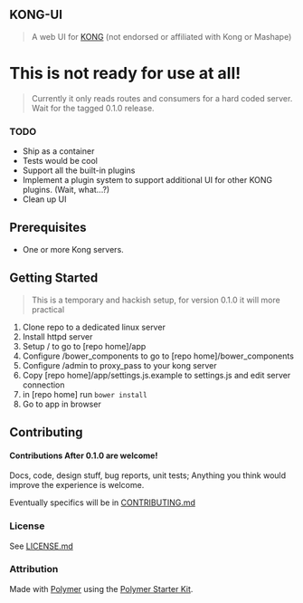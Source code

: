 ## KONG-UI

> A web UI for [KONG](https://github.com/Mashape/kong) (not endorsed or affiliated with Kong or Mashape)

# This is not ready for use at all!

> Currently it only reads routes and consumers for a hard coded server. Wait for the 
tagged 0.1.0 release. 

### TODO

* Ship as a container
* Tests would be cool
* Support all the built-in plugins
* Implement a plugin system to support additional UI for other KONG plugins. (Wait, what...?)
* Clean up UI

## Prerequisites

* One or more Kong servers.

## Getting Started

> This is a temporary and hackish setup, for version 0.1.0 it will more practical

1. Clone repo to a dedicated linux server
2. Install httpd server
3. Setup / to go to [repo home]/app
4. Configure /bower_components to go to [repo home]/bower_components
5. Configure /admin to proxy_pass to your kong server
6. Copy [repo home]/app/settings.js.example to settings.js and edit server connection
7. in [repo home] run ```bower install```
8. Go to app in browser

## Contributing

#### Contributions After 0.1.0 are welcome!
Docs, code, design stuff, bug reports, unit tests; Anything you think would improve the experience is welcome.

Eventually specifics will be in [CONTRIBUTING.md](CONTRIBUTING.md)

### License

See [LICENSE.md](LICENSE.md)

### Attribution

Made with [Polymer](https://www.polymer-project.org/1.0/) using the [Polymer Starter Kit](https://github.com/polymerelements/polymer-starter-kit). 
